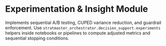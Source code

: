 # Experimentation & Insight Module

Implements sequential A/B testing, CUPED variance reduction, and guardrail enforcement. Use `stratmaster_orchestrator.decision_support.experiments` helpers inside notebooks or pipelines to compute adjusted metrics and sequential stopping conditions.
